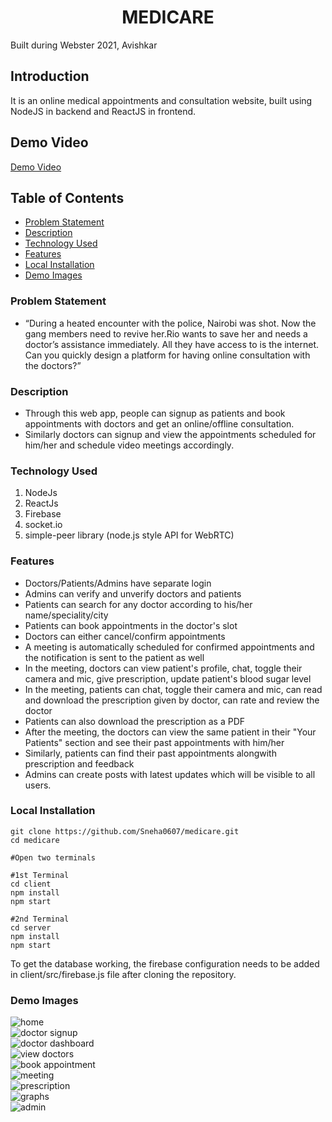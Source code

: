 <h1 align="center">MEDICARE</h1>

<p>Built during Webster 2021, Avishkar</p>

## Introduction
It is an online medical appointments and consultation website, built using NodeJS in backend and ReactJS in frontend. 

## Demo Video
<a href='https://drive.google.com/drive/folders/1qIo6VMNnSflvXpAh7ofNDfmw-nApK_xW?usp=sharing'>Demo Video</a>

## Table of Contents
- [Problem Statement](#problem-statement)
- [Description](#description)
- [Technology Used](#technology-used)
- [Features](#features)
- [Local Installation](#local-installation)
- [Demo Images](#demo-images)

### Problem Statement
- “During a heated encounter with the police, Nairobi was shot. Now the gang members need to revive her.Rio wants to save her and needs a doctor’s assistance immediately. All they have access to is the internet. Can you quickly design a platform for having online consultation with the doctors?”

### Description
- Through this web app, people can signup as patients and book appointments with doctors and get an online/offline consultation. 
- Similarly doctors can signup and view the appointments scheduled for him/her and schedule video meetings accordingly.

### Technology Used
  1) NodeJs
  2) ReactJs
  3) Firebase
  4) socket.io
  5) simple-peer library (node.js style API for WebRTC)

### Features
- Doctors/Patients/Admins have separate login
- Admins can verify and unverify doctors and patients
- Patients can search for any doctor according to his/her name/speciality/city
- Patients can book appointments in the doctor's slot
- Doctors can either cancel/confirm appointments
- A meeting is automatically scheduled for confirmed appointments and the notification is sent to the patient as well
- In the meeting, doctors can view patient's profile, chat, toggle their camera and mic, give prescription, update patient's blood sugar level
- In the meeting, patients can chat, toggle their camera and mic, can read and download the prescription given by doctor, can rate and review the doctor
- Patients can also download the prescription as a PDF
- After the meeting, the doctors can view the same patient in their "Your Patients" section and see their past appointments with him/her
- Similarly, patients can find their past appointments alongwith prescription and feedback
- Admins can create posts with latest updates which will be visible to all users.

### Local Installation
```
git clone https://github.com/Sneha0607/medicare.git
cd medicare

#Open two terminals

#1st Terminal
cd client
npm install
npm start

#2nd Terminal
cd server
npm install
npm start
```
To get the database working, the firebase configuration needs to be added in client/src/firebase.js file after cloning the repository.

### Demo Images
![home](https://github.com/Sneha0607/medicare/blob/master/images/1.png)
<br/>
![doctor signup](https://github.com/Sneha0607/medicare/blob/master/images/6.png)
<br/>
![doctor dashboard](https://github.com/Sneha0607/medicare/blob/master/images/2.png)
<br/>
![view doctors](https://github.com/Sneha0607/medicare/blob/master/images/3.png)
<br/>
![book appointment](https://github.com/Sneha0607/medicare/blob/master/images/4.png)
<br/>
![meeting](https://github.com/Sneha0607/medicare/blob/master/images/8.png)
<br/>
![prescription](https://github.com/Sneha0607/medicare/blob/master/images/5.png)
<br/>
![graphs](https://github.com/Sneha0607/medicare/blob/master/images/7.png)
<br/>
![admin](https://github.com/Sneha0607/medicare/blob/master/images/9.png)
<br/>
